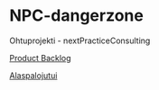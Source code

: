 NPC-dangerzone
==============

Ohtuprojekti - nextPracticeConsulting

[Product Backlog](https://docs.google.com/document/d/1rpiechb7Wj0VjV_YpSdKvVEGK9IjxV4yNVVL44_7xvs/edit?usp=sharing)

[Alaspalojutui](https://docs.google.com/spreadsheet/ccc?key=0Am9sOgPkgSe9dFBuNDhRVERuS3NXWlJHNURyTjNpUGc#gid=0)
